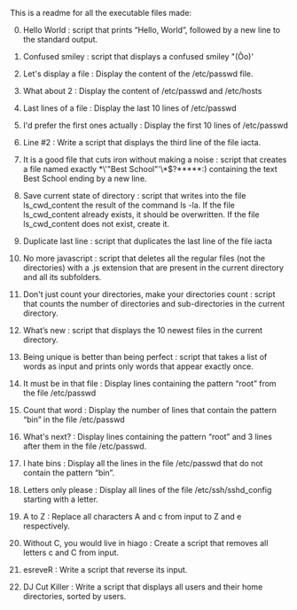 This is a readme for all the executable files made:

0. Hello World : script that prints “Hello, World”, followed by a new line to the standard output.

1. Confused smiley : script that displays a confused smiley "(Ôo)'

2. Let's display a file : Display the content of the /etc/passwd file.

3. What about 2 : Display the content of /etc/passwd and /etc/hosts

4. Last lines of a file : Display the last 10 lines of /etc/passwd

5. I'd prefer the first ones actually : Display the first 10 lines of /etc/passwd

6. Line #2 : Write a script that displays the third line of the file iacta.

7. It is a good file that cuts iron without making a noise : script that creates a file named exactly \*\\'"Best School"\'\\*$\?\*\*\*\*\*:)
   containing the text Best School ending by a new line.

8. Save current state of directory : script that writes into the file ls_cwd_content the result of the command ls -la. If the file ls_cwd_content already exists,
   it should be overwritten. If the file ls_cwd_content does not exist, create it.

9. Duplicate last line : script that duplicates the last line of the file iacta

10. No more javascript : script that deletes all the regular files (not the directories) with a .js extension
    that are present in the current directory and all its subfolders.

11. Don't just count your directories, make your directories count : script that counts the number of directories and sub-directories in the current directory.

12. What’s new : script that displays the 10 newest files in the current directory.

13. Being unique is better than being perfect : script that takes a list of words as input and prints only words that appear exactly once.

14. It must be in that file  : Display lines containing the pattern “root” from the file /etc/passwd

15. Count that word  : Display the number of lines that contain the pattern “bin” in the file /etc/passwd

16. What's next? : Display lines containing the pattern “root” and 3 lines after them in the file /etc/passwd.

17. I hate bins  : Display all the lines in the file /etc/passwd that do not contain the pattern “bin”.

18. Letters only please  : Display all lines of the file /etc/ssh/sshd_config starting with a letter.

19. A to Z  : Replace all characters A and c from input to Z and e respectively.

20. Without C, you would live in hiago  : Create a script that removes all letters c and C from input.

21. esreveR : Write a script that reverse its input.

22. DJ Cut Killer : Write a script that displays all users and their home directories, sorted by users.